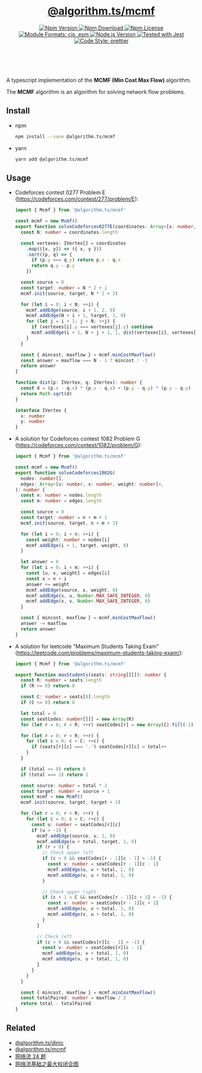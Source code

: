 <header>
  <h1 align="center">
    <a href="https://github.com/guanghechen/algorithm.ts/tree/@algorithm.ts/mcmf@4.0.1/packages/mcmf#readme">@algorithm.ts/mcmf</a>
  </h1>
  <div align="center">
    <a href="https://www.npmjs.com/package/@algorithm.ts/mcmf">
      <img
        alt="Npm Version"
        src="https://img.shields.io/npm/v/@algorithm.ts/mcmf.svg"
      />
    </a>
    <a href="https://www.npmjs.com/package/@algorithm.ts/mcmf">
      <img
        alt="Npm Download"
        src="https://img.shields.io/npm/dm/@algorithm.ts/mcmf.svg"
      />
    </a>
    <a href="https://www.npmjs.com/package/@algorithm.ts/mcmf">
      <img
        alt="Npm License"
        src="https://img.shields.io/npm/l/@algorithm.ts/mcmf.svg"
      />
    </a>
    <a href="#install">
      <img
        alt="Module Formats: cjs, esm"
        src="https://img.shields.io/badge/module_formats-cjs%2C%20esm-green.svg"
      />
    </a>
    <a href="https://github.com/nodejs/node">
      <img
        alt="Node.js Version"
        src="https://img.shields.io/node/v/@algorithm.ts/mcmf"
      />
    </a>
    <a href="https://github.com/facebook/jest">
      <img
        alt="Tested with Jest"
        src="https://img.shields.io/badge/tested_with-jest-9c465e.svg"
      />
    </a>
    <a href="https://github.com/prettier/prettier">
      <img
        alt="Code Style: prettier"
        src="https://img.shields.io/badge/code_style-prettier-ff69b4.svg?style=flat-square"
      />
    </a>
  </div>
</header>
<br/>

A typescript implementation of the **MCMF (Min Cost Max Flow)** algorithm.

The **MCMF** algorithm is an algorithm for solving network flow problems.

## Install

- npm

  ```bash
  npm install --save @algorithm.ts/mcmf
  ```

- yarn

  ```bash
  yarn add @algorithm.ts/mcmf
  ```

## Usage

- Codeforces contest 0277 Problem E (https://codeforces.com/contest/277/problem/E):

  ```typescript
  import { Mcmf } from '@algorithm.ts/mcmf'

  const mcmf = new Mcmf()
  export function solveCodeforces0277E(coordinates: Array<[x: number, y: number]>): number {
    const N: number = coordinates.length

    const vertexes: IVertex[] = coordinates
      .map(([x, y]) => ({ x, y }))
      .sort((p, q) => {
        if (p.y === q.y) return p.x - q.x
        return q.y - p.y
      })

    const source = 0
    const target: number = N * 2 + 1
    mcmf.init(source, target, N * 2 + 2)

    for (let i = 0; i < N; ++i) {
      mcmf.addEdge(source, i + 1, 2, 0)
      mcmf.addEdge(N + i + 1, target, 1, 0)
      for (let j = i + 1; j < N; ++j) {
        if (vertexes[i].y === vertexes[j].y) continue
        mcmf.addEdge(i + 1, N + j + 1, 1, dist(vertexes[i], vertexes[j]))
      }
    }

    const { mincost, maxflow } = mcmf.minCostMaxFlow()
    const answer = maxflow === N - 1 ? mincost : -1
    return answer
  }

  function dist(p: IVertex, q: IVertex): number {
    const d = (p.x - q.x) * (p.x - q.x) + (p.y - q.y) * (p.y - q.y)
    return Math.sqrt(d)
  }

  interface IVertex {
    x: number
    y: number
  }
  ```

- A solution for Codeforces contest 1082 Problem G (https://codeforces.com/contest/1082/problem/G):

  ```typescript
  import { Mcmf } from '@algorithm.ts/mcmf'

  const mcmf = new Mcmf()
  export function solveCodeforces1082G(
    nodes: number[],
    edges: Array<[u: number, v: number, weight: number]>,
  ): number {
    const n: number = nodes.length
    const m: number = edges.length

    const source = 0
    const target: number = n + m + 1
    mcmf.init(source, target, n + m + 2)

    for (let i = 0; i < n; ++i) {
      const weight: number = nodes[i]
      mcmf.addEdge(i + 1, target, weight, 0)
    }

    let answer = 0
    for (let i = 0; i < m; ++i) {
      const [u, v, weight] = edges[i]
      const x = n + i
      answer += weight
      mcmf.addEdge(source, x, weight, 0)
      mcmf.addEdge(x, u, Number.MAX_SAFE_INTEGER, 0)
      mcmf.addEdge(x, v, Number.MAX_SAFE_INTEGER, 0)
    }

    const { mincost, maxflow } = mcmf.minCostMaxFlow()
    answer -= maxflow
    return answer
  }
  ```

- A solution for leetcode "Maximum Students Taking Exam"
  (https://leetcode.com/problems/maximum-students-taking-exam/):

  ```typescript
  import { Mcmf } from '@algorithm.ts/mcmf'

  export function maxStudents(seats: string[][]): number {
    const R: number = seats.length
    if (R <= 0) return 0

    const C: number = seats[0].length
    if (C <= 0) return 0

    let total = 0
    const seatCodes: number[][] = new Array(R)
    for (let r = 0; r < R; ++r) seatCodes[r] = new Array(C).fill(-1)

    for (let r = 0; r < R; ++r) {
      for (let c = 0; c < C; ++c) {
        if (seats[r][c] === '.') seatCodes[r][c] = total++
      }
    }

    if (total <= 0) return 0
    if (total === 1) return 1

    const source: number = total * 2
    const target: number = source + 1
    const mcmf = new Mcmf()
    mcmf.init(source, target, target + 1)

    for (let r = 0; r < R; ++r) {
      for (let c = 0; c < C; ++c) {
        const u: number = seatCodes[r][c]
        if (u > -1) {
          mcmf.addEdge(source, u, 1, 0)
          mcmf.addEdge(u + total, target, 1, 0)
          if (r > 0) {
            // Check upper left
            if (c > 0 && seatCodes[r - 1][c - 1] > -1) {
              const v: number = seatCodes[r - 1][c - 1]
              mcmf.addEdge(u, v + total, 1, 0)
              mcmf.addEdge(v, u + total, 1, 0)
            }

            // Check upper right
            if (c + 1 < C && seatCodes[r - 1][c + 1] > -1) {
              const v: number = seatCodes[r - 1][c + 1]
              mcmf.addEdge(u, v + total, 1, 0)
              mcmf.addEdge(v, u + total, 1, 0)
            }
          }

          // Check left
          if (c > 0 && seatCodes[r][c - 1] > -1) {
            const v: number = seatCodes[r][c - 1]
            mcmf.addEdge(u, v + total, 1, 0)
            mcmf.addEdge(v, u + total, 1, 0)
          }
        }
      }
    }

    const { mincost, maxflow } = mcmf.minCostMaxFlow()
    const totalPaired: number = maxflow / 2
    return total - totalPaired
  }
  ```

## Related

- [@algorithm.ts/dinic](https://github.com/guanghechen/algorithm.ts/tree/@algorithm.ts/dinic@4.0.1/packages/dinic)
- [@algorithm.ts/mcmf](https://github.com/guanghechen/algorithm.ts/tree/@algorithm.ts/mcmf@4.0.1/packages/mcmf)
- [网络流 24 题](https://me.guanghechen.com/post/algorithm/graph/network-flow/24-problems/)
- [网络流基础之最大权闭合图](https://me.guanghechen.com/post/algorithm/graph/network-flow/%E6%9C%80%E5%A4%A7%E6%9D%83%E9%97%AD%E5%90%88%E5%9B%BE/)

[homepage]:
  https://github.com/guanghechen/algorithm.ts/tree/@algorithm.ts/mcmf@4.0.1/packages/mcmf#readme
